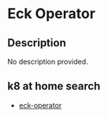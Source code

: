 # Eck Operator

## Description

No description provided.

## k8 at home search

- [eck-operator](https://nanne.dev/k8s-at-home-search/#/eck-operator)
